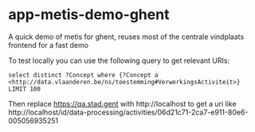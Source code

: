 # app-metis-demo-ghent

A quick demo of metis for ghent, reuses most of the centrale vindplaats frontend for a fast demo

To test locally you can use the following query to get relevant URIs:
```sparql
select distinct ?Concept where {?Concept a <http://data.vlaanderen.be/ns/toestemming#VerwerkingsActiviteit>} LIMIT 100
```

Then replace https://qa.stad.gent with http://localhost to get a uri like http://localhost/id/data-processing/activities/06d21c71-2ca7-e911-80e6-005056935251
